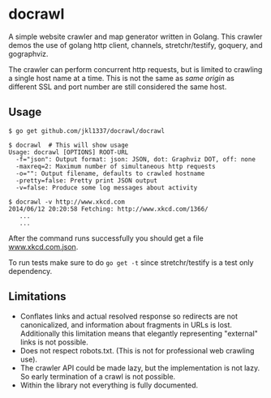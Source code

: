 docrawl
=======

A simple website crawler and map generator written in Golang.
This crawler demos the use of golang http client, channels, stretchr/testify, goquery,
and gographviz.

The crawler can perform concurrent http requests, but is limited to crawling a single host
name at a time. This is not the same as *same origin* as different SSL and port number
are still considered the same host.

## Usage

```shell
$ go get github.com/jkl1337/docrawl/docrawl

$ docrawl  # This will show usage
Usage: docrawl [OPTIONS] ROOT-URL
  -f="json": Output format: json: JSON, dot: Graphviz DOT, off: none
  -maxreq=2: Maximum number of simultaneous http requests
  -o="": Output filename, defaults to crawled hostname
  -pretty=false: Pretty print JSON output
  -v=false: Produce some log messages about activity

$ docrawl -v http://www.xkcd.com
2014/06/12 20:20:58 Fetching: http://www.xkcd.com/1366/
   ...
   ...
```
After the command runs successfully you should get a file www.xkcd.com.json.

To run tests make sure to do `go get -t` since stretchr/testify is a test only dependency.

## Limitations

- Conflates links and actual resolved response so redirects are not canonicalized, and
information about fragments in URLs is lost. Additionally this limitation means that
elegantly representing "external" links is not possible.
- Does not respect robots.txt. (This is not for professional web crawling use).
- The crawler API could be made lazy, but the implementation is not lazy. So early termination
of a crawl is not possible.
- Within the library not everything is fully documented.
